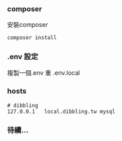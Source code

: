 ### composer

安裝composer

```bash
composer install
```

### .env 設定

複製一個.env 重 .env.local

### hosts

```
# dibbling
127.0.0.1	local.dibbling.tw mysql
```

### 待續...
